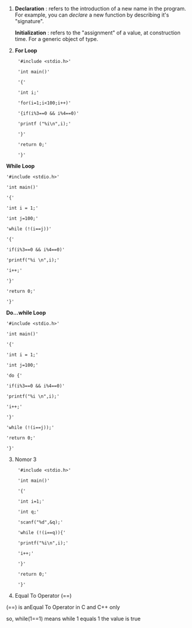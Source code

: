 1. **Declaration** : refers to the introduction of a new name in the program. For example, you can *declare* a new function by describing it's "signature".

   **Initialization** : refers to the "assignment" of a value, at construction time. For a generic object of type.
 
2. **For Loop**
	
		'#include <stdio.h>'
  
		'int main()'

		'{'

		'int i;'

		'for(i=1;i<100;i++)'

		'{if(i%3==0 && i%4==0)'

		'printf ("%i\n",i);'
    
		'}'

		'return 0;'

		'}'


**While Loop**

	'#include <stdio.h>' 

	'int main()'

	'{'

	'int i = 1;'

	'int j=100;'

	'while (!(i==j))'

	'{'

	'if(i%3==0 && i%4==0)'

	'printf("%i \n",i);'

	'i++;'  

	'}'

	'return 0;'

	'}'


**Do...while Loop**

	'#include <stdio.h>'

	'int main()'

	'{'

	'int i = 1;'

	'int j=100;'

	'do {'

	'if(i%3==0 && i%4==0)'

	'printf("%i \n",i);'

	'i++;'

	'}'

	'while (!(i==j));'

	'return 0;'

	'}'

3. Nomor 3

		'#include <stdio.h>' 

		'int main()'

		'{'

		'int i=1;'

		'int q;'

		'scanf("%d",&q);'

		'while (!(i==q)){'

		'printf("%i\n",i);'

		'i++;'

		'}'

		'return 0;'

		'}'

4. Equal To Operator (==)

(==) is anEqual To Operator in C and C++ only

so, while(1==1) means while 1 equals 1 the value is true
